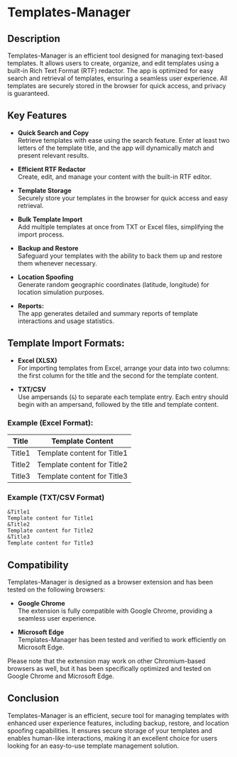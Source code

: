 # Templates-Manager

## Description
Templates-Manager is an efficient tool designed for managing text-based templates. It allows users to create, organize, and edit templates using a built-in Rich Text Format (RTF) redactor. The app is optimized for easy search and retrieval of templates, ensuring a seamless user experience. All templates are securely stored in the browser for quick access, and privacy is guaranteed.

## Key Features
- **Quick Search and Copy**  
   Retrieve templates with ease using the search feature. Enter at least two letters of the template title, and the app will dynamically match and present relevant results.
   
- **Efficient RTF Redactor**  
   Create, edit, and manage your content with the built-in RTF editor.

- **Template Storage**  
   Securely store your templates in the browser for quick access and easy retrieval.

- **Bulk Template Import**  
   Add multiple templates at once from TXT or Excel files, simplifying the import process.

- **Backup and Restore**  
   Safeguard your templates with the ability to back them up and restore them whenever necessary.

- **Location Spoofing**  
   Generate random geographic coordinates (latitude, longitude) for location simulation purposes.

- **Reports:**  
   The app generates detailed and summary reports of template interactions and usage statistics.

## Template Import Formats:
- **Excel (XLSX)**  
   For importing templates from Excel, arrange your data into two columns: the first column for the title and the second for the template content.

- **TXT/CSV**  
   Use ampersands (`&`) to separate each template entry. Each entry should begin with an ampersand, followed by the title and template content.

### Example (Excel Format):
| Title    | Template Content          |
|----------|----------------------------|
| Title1   | Template content for Title1|
| Title2   | Template content for Title2|
| Title3   | Template content for Title3|

### Example (TXT/CSV Format)
```plaintext
&Title1  
Template content for Title1  
&Title2  
Template content for Title2  
&Title3  
Template content for Title3
```

## Compatibility
Templates-Manager is designed as a browser extension and has been tested on the following browsers:
- **Google Chrome**  
  The extension is fully compatible with Google Chrome, providing a seamless user experience.
  
- **Microsoft Edge**  
  Templates-Manager has been tested and verified to work efficiently on Microsoft Edge.

Please note that the extension may work on other Chromium-based browsers as well, but it has been specifically optimized and tested on Google Chrome and Microsoft Edge.

## Conclusion
Templates-Manager is an efficient, secure tool for managing templates with enhanced user experience features, including backup, restore, and location spoofing capabilities. It ensures secure storage of your templates and enables human-like interactions, making it an excellent choice for users looking for an easy-to-use template management solution.
